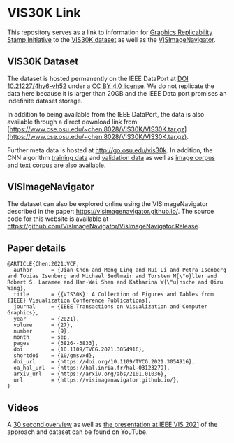 # VIS30K Link

This repository serves as a link to information for [Graphics Replicability Stamp Initiative](http://www.replicabilitystamp.org/) to the [VIS30K dataset](http://doi.org/10.21227/4hy6-vh52) as well as the [VISImageNavigator](https://visimagenavigator.github.io/).

## VIS30K Dataset
The dataset is hosted permanently on the IEEE DataPort at [DOI 10.21227/4hy6-vh52](http://doi.org/10.21227/4hy6-vh52) under a [CC BY 4.0 license](https://creativecommons.org/licenses/by/4.0/). We do not replicate the data here because it is larger than 20GB and the IEEE Data port promises an indefinite dataset storage.

In addition to being available from the IEEE DataPort, the data is also available through a direct download link from [https://www.cse.osu.edu/~chen.8028/VIS30K/VIS30K.tar.gz](https://www.cse.osu.edu/~chen.8028/VIS30K/VIS30K.tar.gz).

Further meta data is hosted at http://go.osu.edu/vis30k. In addition, the CNN algorithm [training data](https://drive.google.com/drive/folders/12YP1rbPLEw3hACPVC7cGQPmb6zrQl4yT?usp=sharing) and [validation data](https://drive.google.com/drive/folders/1ma1u0ktQK2Yy-NZe68UWY7S-i-Ij_16Z?usp=sharing) as well as [image corpus](https://drive.google.com/drive/folders/1kcwJH7_EwTJbsJtAl8uqCNL0uMq6MfdN?usp=sharing) and [text corpus](https://drive.google.com/drive/folders/11dJztO_Q7aKNt-zWtvIWHxm9-VqH5Clk?usp=sharing) are also available.

## VISImageNavigator

The dataset can also be explored online using the VISImageNavigator described in the paper: https://visimagenavigator.github.io/. The source code for this website is available at https://github.com/VisImageNavigator/VisImageNavigator.Release.

## Paper details

```
@ARTICLE{Chen:2021:VCF,
  author      = {Jian Chen and Meng Ling and Rui Li and Petra Isenberg and Tobias Isenberg and Michael Sedlmair and Torsten M{\"o}ller and Robert S. Laramee and Han-Wei Shen and Katharina W{\"u}nsche and Qiru Wang},
  title       = {{VIS30K}: A Collection of Figures and Tables from {IEEE} Visualization Conference Publications},
  journal     = {IEEE Transactions on Visualization and Computer Graphics},
  year        = {2021},
  volume      = {27},
  number      = {9},
  month       = sep,
  pages       = {3826--3833},
  doi         = {10.1109/TVCG.2021.3054916},
  shortdoi    = {10/gmsvxd},
  doi_url     = {https://doi.org/10.1109/TVCG.2021.3054916},
  oa_hal_url  = {https://hal.inria.fr/hal-03123279},
  arxiv_url   = {https://arxiv.org/abs/2101.01036},
  url         = {https://visimagenavigator.github.io/},
}
```

## Videos
A [30 second overview](https://youtu.be/Jw6X8RyQ77Q) as well as [the presentation at IEEE VIS 2021](https://youtu.be/yiQvHsh41mk) of the approach and dataset can be found on YouTube.
